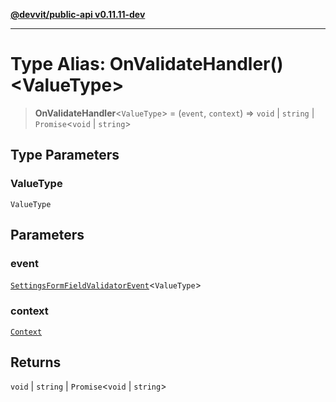 [**@devvit/public-api v0.11.11-dev**](../README.md)

---

# Type Alias: OnValidateHandler()\<ValueType\>

> **OnValidateHandler**\<`ValueType`\> = (`event`, `context`) => `void` \| `string` \| `Promise`\<`void` \| `string`\>

## Type Parameters

### ValueType

`ValueType`

## Parameters

### event

[`SettingsFormFieldValidatorEvent`](SettingsFormFieldValidatorEvent.md)\<`ValueType`\>

### context

[`Context`](../@devvit/namespaces/Devvit/type-aliases/Context.md)

## Returns

`void` \| `string` \| `Promise`\<`void` \| `string`\>
